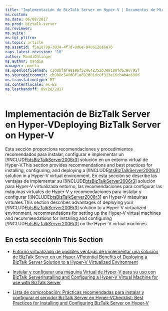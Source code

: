 ```yaml
---
title: "Implementación de BizTalk Server en Hyper-V | Documentos de Microsoft"
ms.custom: 
ms.date: 06/08/2017
ms.prod: biztalk-server
ms.reviewer: 
ms.suite: 
ms.tgt_pltfrm: 
ms.topic: article
ms.assetid: f5a18798-3834-4f7d-8d6e-9406120a6e76
caps.latest.revision: "10"
author: MandiOhlinger
ms.author: mandia
manager: anneta
ms.openlocfilehash: c3ddbfafe8a96f524642352b3e8188fd6396795f
ms.sourcegitcommit: cb908c540d8f1a692d01dc8f313e16cb4b4e696d
ms.translationtype: MT
ms.contentlocale: es-ES
ms.lasthandoff: 09/20/2017
---
```

# <a name="deploying-biztalk-server-on-hyper-v"></a><span data-ttu-id="70b72-102">Implementación de BizTalk Server en Hyper-V</span><span class="sxs-lookup"><span data-stu-id="70b72-102">Deploying BizTalk Server on Hyper-V</span></span>
<span data-ttu-id="70b72-103">Esta sección proporciona recomendaciones y procedimientos recomendados para instalar, configurar e implementar un [!INCLUDE[btsBizTalkServer2006r3](../includes/btsbiztalkserver2006r3-md.md)] solución en un entorno virtual de Hyper-V.</span><span class="sxs-lookup"><span data-stu-id="70b72-103">This section provides recommendations and best practices for installing, configuring, and deploying a [!INCLUDE[btsBizTalkServer2006r3](../includes/btsbiztalkserver2006r3-md.md)] solution in a Hyper-V virtual environment.</span></span> <span data-ttu-id="70b72-104">En esta sección se describe las ventajas de implementar su [!INCLUDE[btsBizTalkServer2006r3](../includes/btsbiztalkserver2006r3-md.md)] solución para Hyper-V virtualizada entorno, las recomendaciones para configurar las máquinas virtuales de Hyper-V y recomendaciones para instalar y configurar [!INCLUDE[btsBizTalkServer2006r3](../includes/btsbiztalkserver2006r3-md.md)] en Hyper-V máquinas virtuales.</span><span class="sxs-lookup"><span data-stu-id="70b72-104">This section describes advantages of deploying your [!INCLUDE[btsBizTalkServer2006r3](../includes/btsbiztalkserver2006r3-md.md)] solution to a Hyper-V virtualized environment, recommendations for setting up the Hyper-V virtual machines and recommendations for installing and configuring [!INCLUDE[btsBizTalkServer2006r3](../includes/btsbiztalkserver2006r3-md.md)] on the Hyper-V virtual machines.</span></span>  
  
## <a name="in-this-section"></a><span data-ttu-id="70b72-105">En esta sección</span><span class="sxs-lookup"><span data-stu-id="70b72-105">In This Section</span></span>  
  
-   [<span data-ttu-id="70b72-106">Entorno virtualizado de posibles ventajas de implementar una solución de BizTalk Server en un Hyper-V</span><span class="sxs-lookup"><span data-stu-id="70b72-106">Potential Benefits of Deploying a BizTalk Server Solution to a Hyper-V Virtualized Environment</span></span>](../technical-guides/benefits-of-deploying-a-biztalk-server-solution-to-a-hyper-v-environment.md)  
  
-   [<span data-ttu-id="70b72-107">Instalar y configurar una máquina Virtual de Hyper-V para su uso con BizTalk Server</span><span class="sxs-lookup"><span data-stu-id="70b72-107">Installing and Configuring a Hyper-V Virtual Machine for use with BizTalk Server</span></span>](../technical-guides/install-and-configure-a-hyper-v-virtual-machine-to-use-for-biztalk-server.md)  
  
-   [<span data-ttu-id="70b72-108">Lista de comprobación: Prácticas recomendadas para instalar y configurar el servidor BizTalk Server en Hyper-V</span><span class="sxs-lookup"><span data-stu-id="70b72-108">Checklist: Best Practices for Installing and Configuring BizTalk Server on Hyper-V</span></span>](../technical-guides/checklist-best-practices-to-install-and-configure-biztalk-server-on-hyper-v.md)
